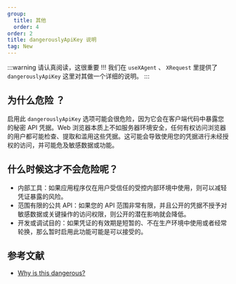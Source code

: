 ```yaml
---
group:
  title: 其他
  order: 4
order: 2
title: dangerouslyApiKey 说明
tag: New
---
```


:::warning 
请认真阅读，这很重要 !!! 我们在 `useXAgent` 、 `XRequest` 里提供了 `dangerouslyApiKey` 这里对其做一个详细的说明。
:::

## 为什么危险 ？

启用此 `dangerouslyApiKey` 选项可能会很危险，因为它会在客户端代码中暴露您的秘密 API 凭据。Web 浏览器本质上不如服务器环境安全，任何有权访问浏览器的用户都可能检查、提取和滥用这些凭据。这可能会导致使用您的凭据进行未经授权的访问，并可能危及敏感数据或功能。

## 什么时候这才不会危险呢？

- 内部工具：如果应用程序仅在用户受信任的受控内部环境中使用，则可以减轻凭证暴露的风险。
- 范围有限的公共 API：如果您的 API 范围非常有限，并且公开的凭据不授予对敏感数据或关键操作的访问权限，则公开的潜在影响就会降低。
- 开发或调试目的：如果凭证的有效期是短暂的、不在生产环境中使用或者经常轮换，那么暂时启用此功能可能是可以接受的。

## 参考文献

- [Why is this dangerous?](https://github.com/openai/openai-node?tab=readme-ov-file#why-is-this-dangerous)
